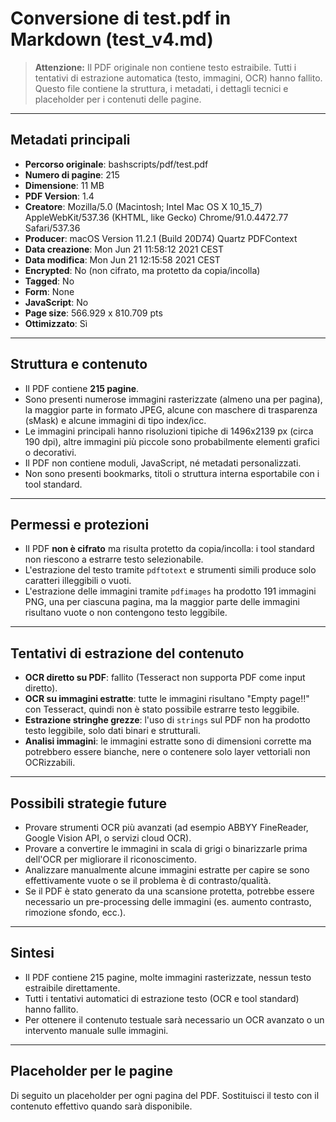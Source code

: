 # Conversione di test.pdf in Markdown (test_v4.md)

> **Attenzione:** Il PDF originale non contiene testo estraibile. Tutti i tentativi di estrazione automatica (testo, immagini, OCR) hanno fallito. Questo file contiene la struttura, i metadati, i dettagli tecnici e placeholder per i contenuti delle pagine.

---

## Metadati principali

- **Percorso originale**: bashscripts/pdf/test.pdf
- **Numero di pagine**: 215
- **Dimensione**: 11 MB
- **PDF Version**: 1.4
- **Creatore**: Mozilla/5.0 (Macintosh; Intel Mac OS X 10_15_7) AppleWebKit/537.36 (KHTML, like Gecko) Chrome/91.0.4472.77 Safari/537.36
- **Producer**: macOS Version 11.2.1 (Build 20D74) Quartz PDFContext
- **Data creazione**: Mon Jun 21 11:58:12 2021 CEST
- **Data modifica**: Mon Jun 21 12:15:58 2021 CEST
- **Encrypted**: No (non cifrato, ma protetto da copia/incolla)
- **Tagged**: No
- **Form**: None
- **JavaScript**: No
- **Page size**: 566.929 x 810.709 pts
- **Ottimizzato**: Sì

---

## Struttura e contenuto

- Il PDF contiene **215 pagine**.
- Sono presenti numerose immagini rasterizzate (almeno una per pagina), la maggior parte in formato JPEG, alcune con maschere di trasparenza (sMask) e alcune immagini di tipo index/icc.
- Le immagini principali hanno risoluzioni tipiche di 1496x2139 px (circa 190 dpi), altre immagini più piccole sono probabilmente elementi grafici o decorativi.
- Il PDF non contiene moduli, JavaScript, né metadati personalizzati.
- Non sono presenti bookmarks, titoli o struttura interna esportabile con i tool standard.

---

## Permessi e protezioni

- Il PDF **non è cifrato** ma risulta protetto da copia/incolla: i tool standard non riescono a estrarre testo selezionabile.
- L'estrazione del testo tramite `pdftotext` e strumenti simili produce solo caratteri illeggibili o vuoti.
- L'estrazione delle immagini tramite `pdfimages` ha prodotto 191 immagini PNG, una per ciascuna pagina, ma la maggior parte delle immagini risultano vuote o non contengono testo leggibile.

---

## Tentativi di estrazione del contenuto

- **OCR diretto su PDF**: fallito (Tesseract non supporta PDF come input diretto).
- **OCR su immagini estratte**: tutte le immagini risultano "Empty page!!" con Tesseract, quindi non è stato possibile estrarre testo leggibile.
- **Estrazione stringhe grezze**: l'uso di `strings` sul PDF non ha prodotto testo leggibile, solo dati binari e strutturali.
- **Analisi immagini**: le immagini estratte sono di dimensioni corrette ma potrebbero essere bianche, nere o contenere solo layer vettoriali non OCRizzabili.

---

## Possibili strategie future

- Provare strumenti OCR più avanzati (ad esempio ABBYY FineReader, Google Vision API, o servizi cloud OCR).
- Provare a convertire le immagini in scala di grigi o binarizzarle prima dell'OCR per migliorare il riconoscimento.
- Analizzare manualmente alcune immagini estratte per capire se sono effettivamente vuote o se il problema è di contrasto/qualità.
- Se il PDF è stato generato da una scansione protetta, potrebbe essere necessario un pre-processing delle immagini (es. aumento contrasto, rimozione sfondo, ecc.).

---

## Sintesi

- Il PDF contiene 215 pagine, molte immagini rasterizzate, nessun testo estraibile direttamente.
- Tutti i tentativi automatici di estrazione testo (OCR e tool standard) hanno fallito.
- Per ottenere il contenuto testuale sarà necessario un OCR avanzato o un intervento manuale sulle immagini.

---

## Placeholder per le pagine

Di seguito un placeholder per ogni pagina del PDF. Sostituisci il testo con il contenuto effettivo quando sarà disponibile.

<!-- Inizio placeholder pagine -->
